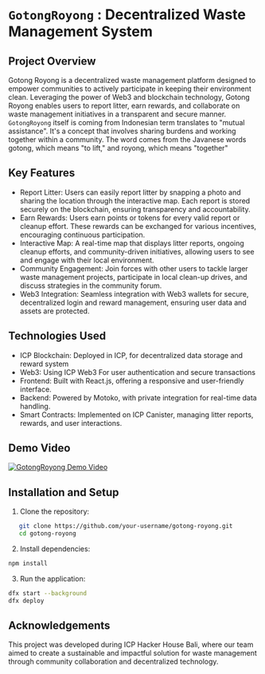 # `GotongRoyong` : Decentralized Waste Management System

## Project Overview
Gotong Royong is a decentralized waste management platform designed to empower communities to actively participate in keeping their environment clean. Leveraging the power of Web3 and blockchain technology, Gotong Royong enables users to report litter, earn rewards, and collaborate on waste management initiatives in a transparent and secure manner. `GotongRoyong` itself is coming from  Indonesian term  translates to "mutual assistance". It's a concept that involves sharing burdens and working together within a community. The word comes from the Javanese words gotong, which means "to lift," and royong, which means "together"

## Key Features
- Report Litter: Users can easily report litter by snapping a photo and sharing the location through the interactive map. Each report is stored securely on the blockchain, ensuring transparency and accountability.
- Earn Rewards: Users earn points or tokens for every valid report or cleanup effort. These rewards can be exchanged for various incentives, encouraging continuous participation.
- Interactive Map: A real-time map that displays litter reports, ongoing cleanup efforts, and community-driven initiatives, allowing users to see and engage with their local environment.
- Community Engagement: Join forces with other users to tackle larger waste management projects, participate in local clean-up drives, and discuss strategies in the community forum.
- Web3 Integration: Seamless integration with Web3 wallets for secure, decentralized login and reward management, ensuring user data and assets are protected.

## Technologies Used
- ICP Blockchain: Deployed in ICP, for decentralized data storage and reward system
- Web3: Using ICP Web3 For user authentication and secure transactions
- Frontend: Built with React.js, offering a responsive and user-friendly interface.
- Backend: Powered by Motoko, with private integration for real-time data handling.
- Smart Contracts: Implemented on ICP Canister, managing litter reports, rewards, and user interactions.

## Demo Video
[![GotongRoyong Demo Video](https://img.youtube.com/vi/LGTUPqo6nJU/0.jpg)](https://www.youtube.com/watch?v=LGTUPqo6nJU)

## Installation and Setup
1. Clone the repository:
```bash
   git clone https://github.com/your-username/gotong-royong.git
   cd gotong-royong
```

2. Install dependencies:
```bash
npm install
```
   
3. Run the application:
  
```bash
dfx start --background
dfx deploy
```

## Acknowledgements
This project was developed during ICP Hacker House Bali, where our team aimed to create a sustainable and impactful solution for waste management through community collaboration and decentralized technology.